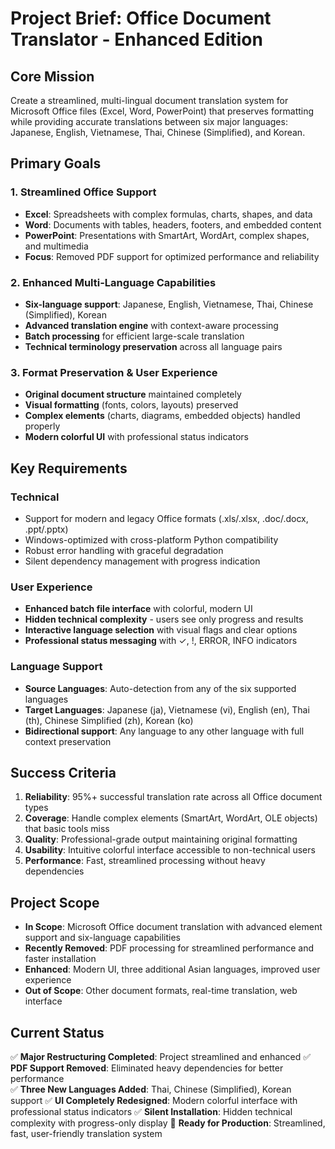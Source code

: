 # Project Brief: Office Document Translator - Enhanced Edition

## Core Mission
Create a streamlined, multi-lingual document translation system for Microsoft Office files (Excel, Word, PowerPoint) that preserves formatting while providing accurate translations between six major languages: Japanese, English, Vietnamese, Thai, Chinese (Simplified), and Korean.

## Primary Goals

### 1. Streamlined Office Support
- **Excel**: Spreadsheets with complex formulas, charts, shapes, and data
- **Word**: Documents with tables, headers, footers, and embedded content  
- **PowerPoint**: Presentations with SmartArt, WordArt, complex shapes, and multimedia
- **Focus**: Removed PDF support for optimized performance and reliability

### 2. Enhanced Multi-Language Capabilities
- **Six-language support**: Japanese, English, Vietnamese, Thai, Chinese (Simplified), Korean
- **Advanced translation engine** with context-aware processing
- **Batch processing** for efficient large-scale translation
- **Technical terminology preservation** across all language pairs

### 3. Format Preservation & User Experience
- **Original document structure** maintained completely
- **Visual formatting** (fonts, colors, layouts) preserved
- **Complex elements** (charts, diagrams, embedded objects) handled properly
- **Modern colorful UI** with professional status indicators

## Key Requirements

### Technical
- Support for modern and legacy Office formats (.xls/.xlsx, .doc/.docx, .ppt/.pptx)
- Windows-optimized with cross-platform Python compatibility
- Robust error handling with graceful degradation
- Silent dependency management with progress indication

### User Experience  
- **Enhanced batch file interface** with colorful, modern UI
- **Hidden technical complexity** - users see only progress and results
- **Interactive language selection** with visual flags and clear options
- **Professional status messaging** with ✓, !, ERROR, INFO indicators

### Language Support
- **Source Languages**: Auto-detection from any of the six supported languages
- **Target Languages**: Japanese (ja), Vietnamese (vi), English (en), Thai (th), Chinese Simplified (zh), Korean (ko)
- **Bidirectional support**: Any language to any other language with full context preservation

## Success Criteria
1. **Reliability**: 95%+ successful translation rate across all Office document types
2. **Coverage**: Handle complex elements (SmartArt, WordArt, OLE objects) that basic tools miss
3. **Quality**: Professional-grade output maintaining original formatting
4. **Usability**: Intuitive colorful interface accessible to non-technical users
5. **Performance**: Fast, streamlined processing without heavy dependencies

## Project Scope
- **In Scope**: Microsoft Office document translation with advanced element support and six-language capabilities
- **Recently Removed**: PDF processing for streamlined performance and faster installation
- **Enhanced**: Modern UI, three additional Asian languages, improved user experience
- **Out of Scope**: Other document formats, real-time translation, web interface

## Current Status
✅ **Major Restructuring Completed**: Project streamlined and enhanced
✅ **PDF Support Removed**: Eliminated heavy dependencies for better performance  
✅ **Three New Languages Added**: Thai, Chinese (Simplified), Korean support
✅ **UI Completely Redesigned**: Modern colorful interface with professional status indicators
✅ **Silent Installation**: Hidden technical complexity with progress-only display
🎯 **Ready for Production**: Streamlined, fast, user-friendly translation system 